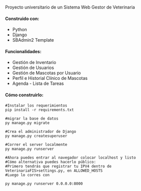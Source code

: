 Proyecto universitario de un Sistema Web Gestor de Veterinaria

#### Construido con:
- Python
- Django 
- SBAdmin2 Template 

#### Funcionalidades:
* Gestión de Inventario
* Gestión de Usuarios
* Gestión de Mascotas por Usuario
* Perfil e Historial Clínico de Mascotas
* Agenda - Lista de Tareas


#### Cómo construirlo:
```
#Instalar los requerimientos
pip install -r requirements.txt 

#migrar la base de datos
py manage.py migrate 

#Crea el administrador de Django
py manage.py createsuperuser

#Correr el server localmente
py manage.py runserver 

#Ahora puedes entrar al navegador colocar localhost y listo
#Cómo alternativa puedes hacerlo público:
#Primero tendrás que registrar tu IPV4 dentro de VeterinariaFIS>settings.py, en ALLOWED_HOSTS
#Luego lo corres con

py manage.py runserver 0.0.0.0:8000 

```
